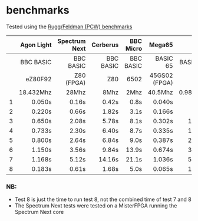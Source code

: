 # benchmarks

Tested using the [Rugg/Feldman (PCW) benchmarks](https://en.wikipedia.org/wiki/Rugg/Feldman_benchmarks#:~:text=This%20expanded%20set%20became%20known,many%20computer%20magazines%20and%20journals.)
 
|   | Agon Light | Spectrum Next|  Cerberus | BBC Micro |        Mega65 |       C64 |       Spectrum |
|---|-----------:|-------------:|----------:|----------:|--------------:|----------:|---------------:|
|   |  BBC BASIC |    BBC BASIC | BBC BASIC | BBC BASIC |      BASIC 65 | BASIC 2.0 | Sinclair BASIC |
|   |    eZ80F92 |   Z80 (FPGA) |       Z80 |      6502 | 45GS02 (FPGA) |      6510 |            Z80 |
|   |  18.432Mhz |        28Mhz |      8Mhz |      2Mhz |       40.5Mhz |  0.985Mhz |         3.5Mhz |
| 1 |     0.050s |        0.16s |     0.42s |      0.8s |        0.040s |     1.35s |           4.4s |
| 2 |     0.220s |        0.66s |     1.82s |      3.1s |        0.166s |     9.48s |           8.2s |
| 3 |     0.650s |        2.08s |     5.78s |      8.1s |        0.302s |    18.02s |          20.0s |
| 4 |     0.733s |        2.30s |     6.40s |      8.7s |        0.335s |    19.88s |          19.2s |
| 5 |     0.800s |        2.64s |     6.84s |      9.0s |        0.387s |    21.47s |          23.1s |
| 6 |     1.150s |        3.56s |     9.84s |     13.9s |        0.674s |    31.98s |          53.4s |
| 7 |     1.168s |        5.12s |    14.16s |     21.1s |        1.036s |    50.50s |          77.6s |
| 8 |     0.183s |        0.61s |     1.68s |      5.0s |        0.065s |    12.43s |          23.9s |

### NB:
- Test 8 is just the time to run test 8, not the combined time of test 7 and 8
- The Spectrum Next tests were tested on a MisterFPGA running the Spectrum Next core